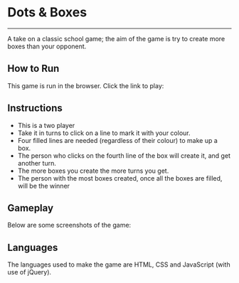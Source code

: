 # Dots & Boxes
---
A take on a classic school game; the aim of the game is try to create more boxes than your opponent.

## How to Run

This game is run in the browser. Click the link to play:

## Instructions

 * This is a two player 
 * Take it in turns to click on a line to mark it with your colour.
 * Four filled lines are needed (regardless of their colour) to make up a box.
 * The person who clicks on the fourth line of the box will create it, and get another turn.
 * The more boxes you create the more turns you get.
 * The person with the most boxes created, once all the boxes are filled, will be the winner
 
## Gameplay
 
 Below are some screenshots of the game:
 
 
## Languages
 
 The languages used to make the game are HTML, CSS and JavaScript (with use of jQuery).
 
